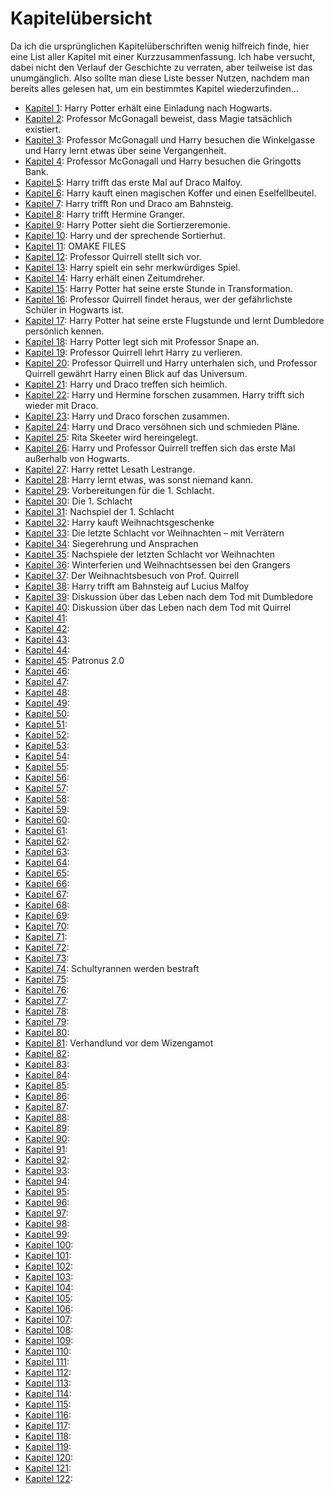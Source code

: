 # Kapitelübersicht

Da ich die ursprünglichen Kapitelüberschriften wenig hilfreich finde, hier eine List aller Kapitel mit einer Kurzzusammenfassung. Ich habe versucht, dabei nicht den Verlauf der Geschichte zu verraten, aber teilweise ist das unumgänglich. Also sollte man diese Liste besser Nutzen, nachdem man bereits alles gelesen hat, um ein bestimmtes Kapitel wiederzufinden...

- [Kapitel 1](Kapitel-1.md): Harry Potter erhält eine Einladung nach Hogwarts.
- [Kapitel 2](Kapitel-2.md): Professor McGonagall beweist, dass Magie tatsächlich existiert.
- [Kapitel 3](Kapitel-3.md): Professor McGonagall und Harry besuchen die Winkelgasse und Harry lernt etwas über seine Vergangenheit.
- [Kapitel 4](Kapitel-4.md): Professor McGonagall und Harry besuchen die Gringotts Bank.
- [Kapitel 5](Kapitel-5.md): Harry trifft das erste Mal auf Draco Malfoy.
- [Kapitel 6](Kapitel-6.md): Harry kauft einen magischen Koffer und einen Eselfellbeutel.
- [Kapitel 7](Kapitel-7.md): Harry trifft Ron und Draco am Bahnsteig.
- [Kapitel 8](Kapitel-8.md): Harry trifft Hermine Granger.
- [Kapitel 9](Kapitel-9.md): Harry Potter sieht die Sortierzeremonie.
- [Kapitel 10](Kapitel-10.md): Harry und der sprechende Sortierhut.
- [Kapitel 11](Kapitel-11.md): OMAKE FILES
- [Kapitel 12](Kapitel-12.md): Professor Quirrell stellt sich vor.
- [Kapitel 13](Kapitel-13.md): Harry spielt ein sehr merkwürdiges Spiel.
- [Kapitel 14](Kapitel-14.md): Harry erhält einen Zeitumdreher.
- [Kapitel 15](Kapitel-15.md): Harry Potter hat seine erste Stunde in Transformation.
- [Kapitel 16](Kapitel-16.md): Professor Quirrell findet heraus, wer der gefährlichste Schüler in Hogwarts ist.
- [Kapitel 17](Kapitel-17.md): Harry Potter hat seine erste Flugstunde und lernt Dumbledore persönlich kennen.
- [Kapitel 18](Kapitel-18.md): Harry Potter legt sich mit Professor Snape an.
- [Kapitel 19](Kapitel-19.md): Professor Quirrell lehrt Harry zu verlieren.
- [Kapitel 20](Kapitel-20.md): Professor Quirrell und Harry unterhalen sich, und Professor Quirrell gewährt Harry einen Blick auf das Universum.
- [Kapitel 21](Kapitel-21.md): Harry und Draco treffen sich heimlich.
- [Kapitel 22](Kapitel-22.md): Harry und Hermine forschen zusammen. Harry trifft sich wieder mit Draco.
- [Kapitel 23](Kapitel-23.md): Harry und Draco forschen zusammen.
- [Kapitel 24](Kapitel-24.md): Harry und Draco versöhnen sich und schmieden Pläne.
- [Kapitel 25](Kapitel-25.md): Rita Skeeter wird hereingelegt.
- [Kapitel 26](Kapitel-26.md): Harry und Professor Quirrell treffen sich das erste Mal außerhalb von Hogwarts.
- [Kapitel 27](Kapitel-27.md): Harry rettet Lesath Lestrange.
- [Kapitel 28](Kapitel-28.md): Harry lernt etwas, was sonst niemand kann.
- [Kapitel 29](Kapitel-29.md): Vorbereitungen für die 1. Schlacht.
- [Kapitel 30](Kapitel-30.md): Die 1. Schlacht
- [Kapitel 31](Kapitel-31.md): Nachspiel der 1. Schlacht
- [Kapitel 32](Kapitel-32.md): Harry kauft Weihnachtsgeschenke
- [Kapitel 33](Kapitel-33.md): Die letzte Schlacht vor Weihnachten – mit Verrätern
- [Kapitel 34](Kapitel-34.md): Siegerehrung und Ansprachen
- [Kapitel 35](Kapitel-35.md): Nachspiele der letzten Schlacht vor Weihnachten
- [Kapitel 36](Kapitel-36.md): Winterferien und Weihnachtsessen bei den Grangers
- [Kapitel 37](Kapitel-37.md): Der Weihnachtsbesuch von Prof. Quirrell
- [Kapitel 38](Kapitel-38.md): Harry trifft am Bahnsteig auf Lucius Malfoy
- [Kapitel 39](Kapitel-39.md): Diskussion über das Leben nach dem Tod mit Dumbledore
- [Kapitel 40](Kapitel-40.md): Diskussion über das Leben nach dem Tod mit Quirrel
- [Kapitel 41](Kapitel-41.md): 
- [Kapitel 42](Kapitel-42.md): 
- [Kapitel 43](Kapitel-43.md): 
- [Kapitel 44](Kapitel-44.md): 
- [Kapitel 45](Kapitel-45.md): Patronus 2.0
- [Kapitel 46](Kapitel-46.md): 
- [Kapitel 47](Kapitel-47.md): 
- [Kapitel 48](Kapitel-48.md): 
- [Kapitel 49](Kapitel-49.md): 
- [Kapitel 50](Kapitel-50.md): 
- [Kapitel 51](Kapitel-51.md): 
- [Kapitel 52](Kapitel-52.md): 
- [Kapitel 53](Kapitel-53.md): 
- [Kapitel 54](Kapitel-54.md): 
- [Kapitel 55](Kapitel-55.md): 
- [Kapitel 56](Kapitel-56.md): 
- [Kapitel 57](Kapitel-57.md): 
- [Kapitel 58](Kapitel-58.md): 
- [Kapitel 59](Kapitel-59.md): 
- [Kapitel 60](Kapitel-60.md): 
- [Kapitel 61](Kapitel-61.md): 
- [Kapitel 62](Kapitel-62.md): 
- [Kapitel 63](Kapitel-63.md): 
- [Kapitel 64](Kapitel-64.md): 
- [Kapitel 65](Kapitel-65.md): 
- [Kapitel 66](Kapitel-66.md): 
- [Kapitel 67](Kapitel-67.md): 
- [Kapitel 68](Kapitel-68.md): 
- [Kapitel 69](Kapitel-69.md): 
- [Kapitel 70](Kapitel-70.md): 
- [Kapitel 71](Kapitel-71.md): 
- [Kapitel 72](Kapitel-72.md): 
- [Kapitel 73](Kapitel-73.md): 
- [Kapitel 74](Kapitel-74.md): Schultyrannen werden bestraft
- [Kapitel 75](Kapitel-75.md): 
- [Kapitel 76](Kapitel-76.md): 
- [Kapitel 77](Kapitel-77.md): 
- [Kapitel 78](Kapitel-78.md): 
- [Kapitel 79](Kapitel-79.md): 
- [Kapitel 80](Kapitel-80.md): 
- [Kapitel 81](Kapitel-81.md): Verhandlund vor dem Wizengamot
- [Kapitel 82](Kapitel-82.md): 
- [Kapitel 83](Kapitel-83.md): 
- [Kapitel 84](Kapitel-84.md): 
- [Kapitel 85](Kapitel-85.md): 
- [Kapitel 86](Kapitel-86.md): 
- [Kapitel 87](Kapitel-87.md): 
- [Kapitel 88](Kapitel-88.md): 
- [Kapitel 89](Kapitel-89.md): 
- [Kapitel 90](Kapitel-90.md): 
- [Kapitel 91](Kapitel-91.md): 
- [Kapitel 92](Kapitel-92.md): 
- [Kapitel 93](Kapitel-93.md): 
- [Kapitel 94](Kapitel-94.md): 
- [Kapitel 95](Kapitel-95.md): 
- [Kapitel 96](Kapitel-96.md): 
- [Kapitel 97](Kapitel-97.md): 
- [Kapitel 98](Kapitel-98.md): 
- [Kapitel 99](Kapitel-99.md): 
- [Kapitel 100](Kapitel-100.md): 
- [Kapitel 101](Kapitel-101.md): 
- [Kapitel 102](Kapitel-102.md): 
- [Kapitel 103](Kapitel-103.md): 
- [Kapitel 104](Kapitel-104.md): 
- [Kapitel 105](Kapitel-105.md): 
- [Kapitel 106](Kapitel-106.md): 
- [Kapitel 107](Kapitel-107.md): 
- [Kapitel 108](Kapitel-108.md): 
- [Kapitel 109](Kapitel-109.md): 
- [Kapitel 110](Kapitel-110.md): 
- [Kapitel 111](Kapitel-111.md): 
- [Kapitel 112](Kapitel-112.md): 
- [Kapitel 113](Kapitel-113.md): 
- [Kapitel 114](Kapitel-114.md): 
- [Kapitel 115](Kapitel-115.md): 
- [Kapitel 116](Kapitel-116.md): 
- [Kapitel 117](Kapitel-117.md): 
- [Kapitel 118](Kapitel-118.md): 
- [Kapitel 119](Kapitel-119.md): 
- [Kapitel 120](Kapitel-120.md): 
- [Kapitel 121](Kapitel-121.md): 
- [Kapitel 122](Kapitel-122.md): 
